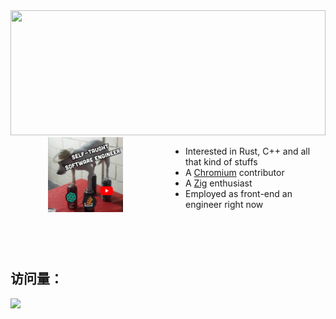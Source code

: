 <!---
CGQAQ/CGQAQ is a ✨ special ✨ repository because its `README.md` (this file) appears on your GitHub profile.
You can click the Preview link to take a look at your changes.
--->
<a href="https://github.com/cgqaq">
    <img width="100%" height="200px" src="/content.svg">
</a>

<a href="https://github.com/cgqaq">
    <img align="left" hspace="60" style="margin-right: 100px" height="120" width="120" src="self-taught.jpg" />
</a>

- Interested in Rust, C++ and all that kind of stuffs
- A [Chromium](https://chromium-review.googlesource.com/q/owner:m.jason.liu@gmail.com) contributor
- A [Zig](https://github.com/ziglang/zig) enthusiast
- Employed as front-end an engineer right now

<br><br><br>

## 访问量：

![](https://profile-counter.glitch.me/cgqaq/count.svg)
